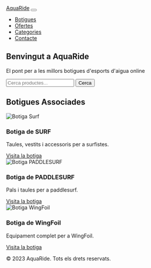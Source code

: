 <!DOCTYPE html>
<html lang="ca">
<head>
  <meta charset="UTF-8">
  <meta name="viewport" content="width=device-width, initial-scale=1.0">
  <meta name="description" content="AquaRide - El pont per a les millors botigues d'esports d'aigua online. Troba ofertes, taules, foils i més.">
  <meta name="keywords" content="esports aigua, surf, paddlesurf, wingfoil, kitesurf, foil, skatesurf, skate, equipament esports aigua">
  <title>AquaRide - Botigues d'Esports d'Aigua</title>
  <link href="https://cdn.jsdelivr.net/npm/bootstrap@5.3.0/dist/css/bootstrap.min.css" rel="stylesheet">
  <link href="styles.css" rel="stylesheet">
</head>
<body>
  <!-- Barra de navegació -->
  <nav class="navbar navbar-expand-lg navbar-dark">
    <div class="container">
      <a class="navbar-brand" href="#">AquaRide</a>
      <button class="navbar-toggler" type="button" data-bs-toggle="collapse" data-bs-target="#navbarNav">
        <span class="navbar-toggler-icon"></span>
      </button>
      <div class="collapse navbar-collapse" id="navbarNav">
        <ul class="navbar-nav ms-auto">
          <li class="nav-item"><a class="nav-link" href="#botigues">Botigues</a></li>
          <li class="nav-item"><a class="nav-link" href="#ofertes">Ofertes</a></li>
          <li class="nav-item"><a class="nav-link" href="#categories">Categories</a></li>
          <li class="nav-item"><a class="nav-link" href="#contacte">Contacte</a></li>
        </ul>
      </div>
    </div>
  </nav>

  <!-- Secció Hero -->
  <section class="hero-section">
    <div class="container text-center text-white">
      <h1>Benvingut a AquaRide</h1>
      <p>El pont per a les millors botigues d'esports d'aigua online</p>
      <form class="d-flex justify-content-center">
        <input id="search-input" class="form-control me-2" type="search" placeholder="Cerca productes...">
        <button class="btn btn-primary" type="submit">Cerca</button>
      </form>
    </div>
  </section>

  <!-- Secció de Botigues Associades -->
  <section id="botigues" class="container my-5">
    <h2>Botigues Associades</h2>
    <div class="row">
      <div class="col-md-4">
        <div class="shop-card">
          <img src="https://images.pexels.com/photos/163210/moments-sport-leisure-surf-163210.jpeg?auto=compress&cs=tinysrgb&w=1260&h=750&dpr=1" alt="Botiga Surf">
          <h3>Botiga de SURF</h3>
          <p>Taules, vestits i accessoris per a surfistes.</p>
          <a href="#" class="btn btn-primary">Visita la botiga</a>
        </div>
      </div>
      <div class="col-md-4">
        <div class="shop-card">
          <img src="https://images.pexels.com/photos/847393/pexels-photo-847393.jpeg?auto=compress&cs=tinysrgb&w=1260&h=750&dpr=1" alt="Botiga PADDLESURF">
          <h3>Botiga de PADDLESURF</h3>
          <p>Pals i taules per a paddlesurf.</p>
          <a href="#" class="btn btn-primary">Visita la botiga</a>
        </div>
      </div>
      <div class="col-md-4">
        <div class="shop-card">
          <img src="https://images.pexels.com/photos/847393/pexels-photo-847393.jpeg?auto=compress&cs=tinysrgb&w=1260&h=750&dpr=1" alt="Botiga WingFoil">
          <h3>Botiga de WingFoil</h3>
          <p>Equipament complet per a WingFoil.</p>
          <a href="#" class="btn btn-primary">Visita la botiga</a>
        </div>
      </div>
    </div>
  </section>

  <!-- Peu de pàgina -->
  <footer class="footer">
    <div class="container text-center">
      <p>&copy; 2023 AquaRide. Tots els drets reservats.</p>
      <div>
        <a href="#" class="text-light me-3"><i class="fab fa-facebook"></i></a>
        <a href="#" class="text-light me-3"><i class="fab fa-twitter"></i></a>
        <a href="#" class="text-light"><i class="fab fa-instagram"></i></a>
      </div>
    </div>
  </footer>

  <script src="https://cdn.jsdelivr.net/npm/bootstrap@5.3.0/dist/js/bootstrap.bundle.min.js"></script>
</body>
</html>
